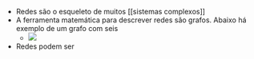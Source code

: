 - Redes são o esqueleto de muitos [[sistemas complexos]]
- A ferramenta matemática para descrever redes são grafos. Abaixo há exemplo de um grafo com seis
	- ![](https://upload.wikimedia.org/wikipedia/commons/thumb/5/5b/6n-graf.svg/220px-6n-graf.svg.png)
- Redes podem ser